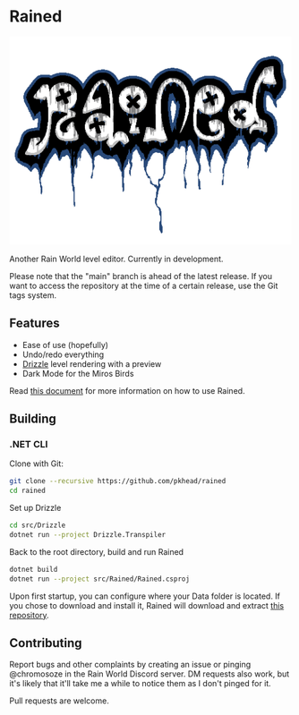 # Rained
![Fancy Logoe](rained-logo.png)

Another Rain World level editor. Currently in development.

Please note that the "main" branch is ahead of the latest release. If you want to access the repository
at the time of a certain release, use the Git tags system.

## Features
- Ease of use (hopefully)
- Undo/redo everything
- [Drizzle](https://github.com/SlimeCubed/Drizzle/tree/community) level rendering with a preview
- Dark Mode for the Miros Birds

Read [this document](dist/README.md) for more information on how to use Rained.

## Building
### .NET CLI
Clone with Git:
```bash
git clone --recursive https://github.com/pkhead/rained
cd rained
```

Set up Drizzle
```bash
cd src/Drizzle
dotnet run --project Drizzle.Transpiler
```

Back to the root directory, build and run Rained
```bash
dotnet build
dotnet run --project src/Rained/Rained.csproj
```
Upon first startup, you can configure where your Data folder is located. If you chose to download and install it, Rained will download and extract [this repository](https://github.com/SlimeCubed/Drizzle.Data/tree/community).

## Contributing
Report bugs and other complaints by creating an issue or pinging @chromosoze in the Rain World Discord server. DM requests also work, but it's likely
that it'll take me a while to notice them as I don't pinged for it.

Pull requests are welcome.
